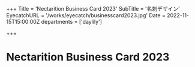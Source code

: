 +++
Title = 'Nectarition Business Card 2023'
SubTitle = '名刺デザイン'
EyecatchURL = '/works/eyecatch/businesscard2023.jpg'
Date = 2022-11-15T15:00:00Z
departments = ['daylily']

+++

# Nectarition Business Card 2023
